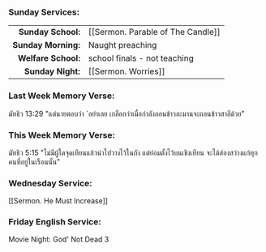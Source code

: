 ### Sunday Services:
| | |
| --:|:-- |
| **Sunday School:**  |  [[Sermon. Parable of The Candle]]
| **Sunday Morning:** |  Naught preaching
| **Welfare School:** |  school finals - not teaching
| **Sunday Night:**   |  [[Sermon. Worries]]
### Last Week Memory Verse:
มัทธิว 13:29 "แต่นายตอบว่า `อย่าเลย เกลือกว่าเมื่อกำลังถอนข้าวละมานจะถอนข้าวสาลีด้วย"
### This Week Memory Verse:
มัทธิว 5:15 "ไม่มีผู้ใดจุดเทียนแล้วนำไปวางไว้ในถัง แต่ย่อมตั้งไว้บนเชิงเทียน จะได้ส่องสว่างแก่ทุกคนที่อยู่ในเรือนนั้น"
### Wednesday Service:
[[Sermon. He Must Increase]]
### Friday English Service:
Movie Night: God' Not Dead 3